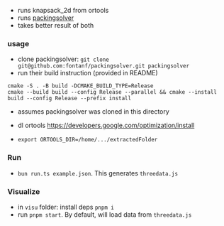 - runs knapsack_2d from ortools
- runs [packingsolver](https://github.com/fontanf/packingsolver.git)
- takes better result of both

### usage ###

- clone packingsolver: `git clone git@github.com:fontanf/packingsolver.git packingsolver`
- run their build instruction (provided in README)
```
cmake -S . -B build -DCMAKE_BUILD_TYPE=Release
cmake --build build --config Release --parallel && cmake --install build --config Release --prefix install
```

- assumes packingsolver was cloned in this directory

- dl ortools
https://developers.google.com/optimization/install

- `export ORTOOLS_DIR=/home/.../extractedFolder`


### Run ###

- `bun run.ts example.json`. This generates `threedata.js`

### Visualize ###

- in `visu` folder: install deps `pnpm i`
- run `pnpm start`. By default, will load data from `threedata.js`